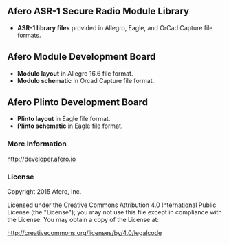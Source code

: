 ## Afero ASR-1 Secure Radio Module Library ##

- **ASR-1 library files** provided in Allegro, Eagle, and OrCad Capture file formats.

## Afero Module Development Board ##

- **Modulo layout** in Allegro 16.6 file format.
- **Modulo schematic** in Orcad Capture file format.

## Afero Plinto Development Board ##

- **Plinto layout** in Eagle file format.
- **Plinto schematic** in Eagle file format.

### More Information ###

<http://developer.afero.io>

### License ###

Copyright 2015 Afero, Inc.

Licensed under the Creative Commons Attribution 4.0 International Public 
License (the "License"); you may not use this file except in compliance 
with the License. You may obtain a copy of the License at:

<http://creativecommons.org/licenses/by/4.0/legalcode>


